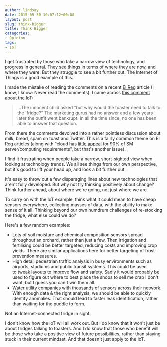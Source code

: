 ```yaml
---
author: lindsay
date: 2015-05-30 10:07:12+00:00
layout: post
slug: think-bigger
title: Think Bigger
categories:
- Opinion
tags:
- IoT
---
```


I get frustrated by those who take a narrow view of technology, and progress in general. They see things in terms of where they are now, and where they were. But they struggle to see a bit further out. The Internet of Things is a good example of this.

I made the mistake of reading the comments on a recent [El Reg](http://www.theregister.co.uk/2015/05/26/public_cloud_domination_game_aws_microsoft/) article (I know, I know: Never read the comments). I came across [this comment about the IoT](http://forums.theregister.co.uk/forum/1/2015/05/26/public_cloud_domination_game_aws_microsoft/#c_2525380):

> ...The innocent child asked "but why would the toaster need to talk to the 'fridge?" The marketing gurus had no answer and a few years later the outfit went bankrupt. In all the time since, no one has been able to answer that question.

From there the comments devolved into a rather pointless discussion about milk, bread, spam on toast and Twitter. This is a fairly common theme on El Reg articles (along with "cloud has [little appeal](http://forums.theregister.co.uk/forum/containing/2521751) for 90% of SM server/computing requirements", but that's another issue).

I find it frustrating when people take a narrow, short-sighted view when looking at technology trends. We all see things from our own perspective, but it's good to lift your head up, and look a bit further out.

It's easy to throw out a few disparaging lines about new technologies that aren't fully developed. But why not try thinking positively about change? Think further ahead, about where we're going, not just where we are.

To carry on with the IoT example, think what it could mean to have cheap sensors everywhere, collecting masses of data, with the ability to make sense of it all. Thinking beyond our own humdrum challenges of re-stocking the fridge, what else could we do?

Here's a few random examples:

* Lots of soil moisture and chemical composition sensors spread throughout an orchard, rather than just a few. Then irrigation and fertilising could be better targeted, reducing costs and improving crop yields. There are similar applications here for better targeting of frost-prevention measures.
* High detail pedestrian traffic analysis in busy environments such as airports, stadiums and public transit systems. This could be used to tweak layouts to improve flow and safety. Sadly it would probably be used to figure out where to best place the shops to sell me crap I don't want, but I guess you can't win them all.
* Water utility companies with thousands of sensors across their network. With enough data & the right analysis, we should be able to quickly identify anomalies. That should lead to faster leak identification, rather than waiting for the puddle to form.

Not an Internet-connected fridge in sight.

I don't know how the IoT will all work out. But I do know that it won't just be about fridges talking to toasters. And I do know that those who benefit will be those who take a positive view of future possibilities, rather than staying stuck in their current mindset. And that doesn't just apply to the IoT.
